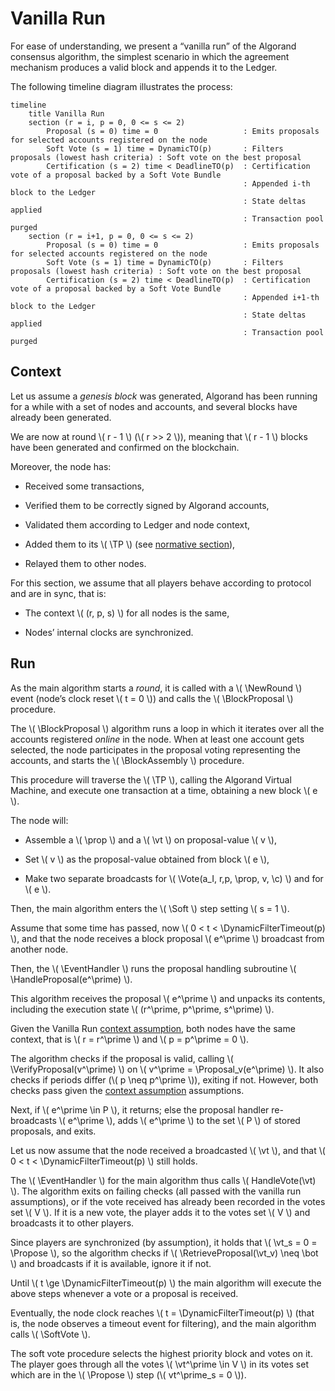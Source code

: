 $$
\newcommand \BlockProposal {\mathrm{BlockProposal}}
\newcommand \BlockAssembly {\mathrm{BlockAssembly}}
\newcommand \SoftVote {\mathrm{SoftVote}}
\newcommand \DynamicFilterTimeout {\mathrm{DynamicFilterTimeout}}
\newcommand \EventHandler {\mathrm{EventHandler}}
\newcommand \Proposal {\mathrm{Proposal}}
\newcommand \HandleProposal {\mathrm{HandleProposal}}
\newcommand \HandleVote {\mathrm{HandleVote}}
\newcommand \VerifyProposal {\mathrm{VerifyProposal}}
\newcommand \RetrieveProposal {\mathrm{RetrieveProposal}}
\newcommand \VRF {\mathrm{VRF}}
\newcommand \TP {\mathrm{TransactionPool}}
\newcommand \Vote {\mathrm{Vote}}
\newcommand \NewRound {\texttt{newRound}}
\newcommand \Propose {\mathit{propose}}
\newcommand \Soft {\mathit{soft}}
\newcommand \prop {\mathit{proposal}}
\newcommand \c {\mathit{credentials}}
\newcommand \vt {\mathit{vote}}
$$

# Vanilla Run

For ease of understanding, we present a “vanilla run” of the Algorand consensus
algorithm, the simplest scenario in which the agreement mechanism produces a valid
block and appends it to the Ledger.

The following timeline diagram illustrates the process:

```mermaid
timeline
    title Vanilla Run
    section (r = i, p = 0, 0 <= s <= 2)
        Proposal (s = 0) time = 0                   : Emits proposals for selected accounts registered on the node
        Soft Vote (s = 1) time = DynamicTO(p)       : Filters proposals (lowest hash criteria) : Soft vote on the best proposal
        Certification (s = 2) time < DeadlineTO(p)  : Certification vote of a proposal backed by a Soft Vote Bundle
                                                    : Appended i-th block to the Ledger
                                                    : State deltas applied
                                                    : Transaction pool purged
    section (r = i+1, p = 0, 0 <= s <= 2)
        Proposal (s = 0) time = 0                   : Emits proposals for selected accounts registered on the node
        Soft Vote (s = 1) time = DynamicTO(p)       : Filters proposals (lowest hash criteria) : Soft vote on the best proposal
        Certification (s = 2) time < DeadlineTO(p)  : Certification vote of a proposal backed by a Soft Vote Bundle
                                                    : Appended i+1-th block to the Ledger
                                                    : State deltas applied
                                                    : Transaction pool purged
```

## Context

Let us assume a _genesis block_ was generated, Algorand has been running for a
while with a set of nodes and accounts, and several blocks have already been generated.

We are now at round \\( r - 1 \\) (\\( r >> 2 \\)), meaning that \\( r - 1 \\) blocks
have been generated and confirmed on the blockchain.

Moreover, the node has:

- Received some transactions,

- Verified them to be correctly signed by Algorand accounts,

- Validated them according to Ledger and node context,

- Added them to its \\( \TP \\) (see [normative section](./ledger.md#transaction-pool)),

- Relayed them to other nodes.

For this section, we assume that all players behave according to protocol and are
in sync, that is:

- The context \\( (r, p, s) \\) for all nodes is the same,

- Nodes’ internal clocks are synchronized.

## Run

As the main algorithm starts a _round_, it is called with a \\( \NewRound \\) event
(node’s clock reset \\( t = 0 \\)) and calls the \\( \BlockProposal \\) procedure.

The \\( \BlockProposal \\) algorithm runs a loop in which it iterates over all the
accounts registered _online_ in the node. When at least one account gets selected,
the node participates in the proposal voting representing the accounts, and starts
the \\( \BlockAssembly \\) procedure.

This procedure will traverse the \\( \TP \\), calling the Algorand Virtual Machine,
and execute one transaction at a time, obtaining a new block \\( e \\).

The node will:

- Assemble a \\( \prop \\) and a \\( \vt \\) on proposal-value \\( v \\),

- Set \\( v \\) as the proposal-value obtained from block \\( e \\),

- Make two separate broadcasts for \\( \Vote(a_I, r,p, \prop, v, \c) \\) and for
\\( e \\).

Then, the main algorithm enters the \\( \Soft \\) step setting \\( s = 1 \\).

Assume that some time has passed, now \\( 0 < t < \DynamicFilterTimeout(p) \\),
and that the node receives a block proposal \\( e^\prime \\) broadcast from another
node.

Then, the \\( \EventHandler \\) runs the proposal handling subroutine
\\( \HandleProposal(e^\prime) \\).

This algorithm receives the proposal \\( e^\prime \\) and unpacks its contents,
including the execution state \\( (r^\prime, p^\prime, s^\prime) \\).

Given the Vanilla Run [context assumption](#context), both nodes have the same
context, that is \\( r = r^\prime \\) and \\( p = p^\prime = 0 \\).

The algorithm checks if the proposal is valid, calling \\( \VerifyProposal(v^\prime) \\)
on \\( v^\prime = \Proposal_v(e^\prime) \\). It also checks if periods differ
(\\( p \neq p^\prime \\)), exiting if not. However, both checks pass given the
[context assumption](#context) assumptions.

Next, if \\( e^\prime \in P \\), it returns; else the proposal handler re-broadcasts
\\( e^\prime \\), adds \\( e^\prime \\) to the set \\( P \\) of stored proposals,
and exits.

Let us now assume that the node received a broadcasted \\( \vt \\), and that
\\( 0 < t < \DynamicFilterTimeout(p) \\) still holds.

The \\( \EventHandler \\) for the main algorithm thus calls \\( HandleVote(\vt) \\).
The algorithm exits on failing checks (all passed with the vanilla run assumptions),
or if the vote received has already been recorded in the votes set \\( V \\). If
it is a new vote, the player adds it to the votes set \\( V \\) and broadcasts it
to other players.

Since players are synchronized (by assumption), it holds that \\( \vt_s = 0 = \Propose \\),
so the algorithm checks if \\( \RetrieveProposal(\vt_v) \neq \bot \\) and broadcasts
if it is available, ignore it if not.

Until \\( t  \ge \DynamicFilterTimeout(p) \\) the main algorithm will execute the
above steps whenever a vote or a proposal is received.

Eventually, the node clock reaches \\( t = \DynamicFilterTimeout(p) \\) (that is,
the node observes a timeout event for filtering), and the main algorithm calls
\\( \SoftVote \\).

The soft vote procedure selects the highest priority block and votes on it. The
player goes through all the votes \\( \vt^\prime \in V \\) in its votes set which
are in the \\( \Propose \\) step (\\( vt^\prime_s = 0 \\)).